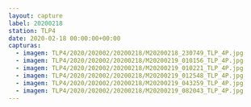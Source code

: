 ```yaml
---
layout: capture
label: 20200218
station: TLP4
date: 2020-02-18 00:00:00+00:00
capturas:
  - imagem: TLP4/2020/202002/20200218/M20200218_230749_TLP_4P.jpg
  - imagem: TLP4/2020/202002/20200218/M20200219_010156_TLP_4P.jpg
  - imagem: TLP4/2020/202002/20200218/M20200219_010221_TLP_4P.jpg
  - imagem: TLP4/2020/202002/20200218/M20200219_012548_TLP_4P.jpg
  - imagem: TLP4/2020/202002/20200218/M20200219_043259_TLP_4P.jpg
  - imagem: TLP4/2020/202002/20200218/M20200219_082043_TLP_4P.jpg
---
```

